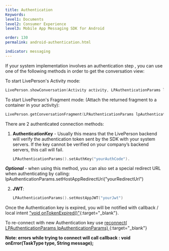 ```yaml
---
title: Authentication
Keywords:
level1: Documents
level2: Consumer Experience
level3: Mobile App Messaging SDK for Android

order: 130
permalink: android-authentication.html

indicator: messaging
---
```


If your system implementation involves an authentication step , you can use one of the following methods in order to get the conversation view:

To start LivePerson's Activity mode:

```swift
LivePerson.showConversation(Activity activity, LPAuthenticationParams lpAuthenticationParams, ConversationViewParams params‎);
```

To start LivePerson's Fragment mode: (Attach the returned fragment to a container in your activity):

```swift
LivePerson.getConversationFragment(LPAuthenticationParams lpAuthenticationParams, ConversationViewParams params‎);
```

There are 2 authenticated connection methods:

 1. **AuthenticationKey** - Usually this means that the LivePerson backend will verify the authentication token sent by the SDK with your system servers. If the key cannot be verified on your company’s backend servers, this call will fail.

    ```swift
    LPAuthenticationParams().setAuthKey("yourAuthCode").
    ```

 _**Optional**_ - when using this method, you can also set a special redirect URL when authenticating by calling: lpAuthenticationParams.setHostAppRedirectUri("yourRedirectUrl")

 2. **JWT**:

    ```swift
    LPAuthenticationParams().setHostAppJWT("yourJwt")
    ```


Once the Authentication key is expired, you will be notified with callback / local intent ["void onTokenExpired()"](android-callbacks-index.html#token-expired){:target="_blank"}.

To re-connect with new Authentication key use [reconnect( LPAuthenticationParams lpAuthenticationParams) ](https://developers.liveperson.com/android-methods.html#reconnect){:target="_blank"}


**Note: errors while trying to connect will call callback : void onError(TaskType type, String message);**
